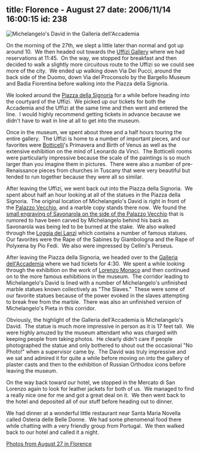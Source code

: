 title: Florence - August 27
date: 2006/11/14 16:00:15
id: 238
---
![Michelangelo's David in the Galleria dell'Accademia](/journal_images/mini-FH000010-journal.jpg)

On the morning of the 27th, we slept a little later than normal and got up around 10.  We then headed out towards the [Uffizi Gallery](http://www.polomuseale.firenze.it/english/musei/uffizi/Default.asp) where we had reservations at 11:45.  On the way, we stopped for breakfast and then decided to walk a slightly more circuitous route to the Uffizi so we could see more of the city.  We ended up walking down Via Dei Pucci, around the back side of the Duomo, down Via del Proconsolo by the Bargello Museum and Badia Fiorentina before walking into the Piazza della Signoria. 

We looked around the [Piazza della Signoria](http://en.wikipedia.org/wiki/Piazza_della_Signoria) for a while before heading into the courtyard of the Uffizi.  We picked up our tickets for both the Accademia and the Uffizi at the same time and then went and entered the line.  I would highly recommend getting tickets in advance because we didn't have to wait in line at all to get into the museum.

Once in the museum, we spent about three and a half hours touring the entire gallery.  The Uffizi is home to a number of important pieces, and our favorites were [Botticelli](http://en.wikipedia.org/wiki/Botticelli)'s Primavera and Birth of Venus as well as the extensive exhibition on the mind of Leonardo da Vinci.  The Botticelli rooms were particularly impressive because the scale of the paintings is so much larger than you imagine them in pictures.  There were also a number of pre-Renaissance pieces from churches in Tuscany that were very beautiful but tended to run together because they were all so similar.

After leaving the Uffizi, we went back out into the Piazza della Signoria.  We spent about half an hour looking at all of the statues in the Piazza della Signoria.  The original location of Michelangelo's David is right in front of the [Palazzo Vecchio](http://en.wikipedia.org/wiki/Palazzo_Vecchio), and a marble copy stands there now.  We found the [small engraving of Savonarola on the side of the Palazzo Vecchio](ViewPhoto.aspx?ID=2674&LINK_ID=ITALY2006-DAY8&PAGE=3) that is rumored to have been carved by Michelangelo behind his back as Savonarola was being led to be burned at the stake.  We also walked through the [Loggia dei Lanzi](http://en.wikipedia.org/wiki/Loggia_della_Signoria) which contains a number of famous statues.  Our favorites were the Rape of the Sabines by Giambologna and the Rape of Polyxena by Pio Fedi.  We also were impressed by Cellini's Perseus.

After leaving the Piazza della Signoria, we headed over to the [Galleria dell'Accademia](http://www.accademia.firenze.it/) where we had tickets for 4:30.  We spent a while looking through the exhibition on the work of [Lorenzo Monaco](http://en.wikipedia.org/wiki/Lorenzo_Monaco) and then continued on to the more famous exhibitions in the museum.  The corridor leading to Michelangelo's David is lined with a number of Michelangelo's unfinished marble statues known collectively as "The Slaves."  These were some of our favorite statues because of the power evoked in the slaves attempting to break free from the marble.  There was also an unfinished version of Michelangelo's Pieta in this corridor.

Obviously, the highlight of the Galleria dell'Accademia is Michelangelo's David.  The statue is much more impressive in person as it is 17 feet tall.  We were highly amuzed by the museum attendant who was charged with keeping people from taking photos.  He clearly didn't care if people photographed the statue and only bothered to shout out the occasional "No Photo!" when a supervisor came by.  The David was truly impressive and we sat and admired it for quite a while before moving on into the gallery of plaster casts and then to the exhibition of Russian Orthodox icons before leaving the museum.

On the way back toward our hotel, we stopped in the Mercato di San Lorenzo again to look for leather jackets for both of us.  We managed to find a really nice one for me and got a great deal on it.  We then went back to the hotel and deposited all of our stuff before heading out to dinner.

We had dinner at a wonderful little restaurant near Santa Maria Novella called Osteria delle Belle Donne.  We had some phenomenal food there while chatting with a very friendly group from Portugal.  We then walked back to our hotel and called it a night.

[Photos from August 27 in Florence](PhotoAlbum.aspx?ID=ITALY2006-DAY8)